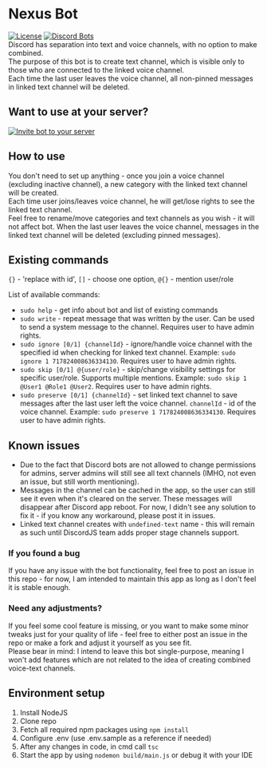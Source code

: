 # Nexus Bot
[![License](http://img.shields.io/:license-mit-blue.svg)](http://doge.mit-license.org)  [![Discord Bots](https://top.gg/api/widget/status/709876107213537351.svg?noavatar=true)](https://top.gg/bot/709876107213537351)  
Discord has separation into text and voice channels, with no option to make combined.  
The purpose of this bot is to create text channel, which is visible only to those who are connected to the linked voice channel.  
Each time the last user leaves the voice channel, all non-pinned messages in linked text channel will be deleted. 

## Want to use at your server?
[![Invite bot to your server](https://i.imgur.com/MgQZMpT.jpg)](https://discord.com/oauth2/authorize?client_id=709876107213537351&permissions=268510224&scope=bot)

## How to use
You don't need to set up anything - once you join a voice channel (excluding inactive channel), a new category with the linked text channel will be created.  
Each time user joins/leaves voice channel, he will get/lose rights to see the linked text channel.  
Feel free to rename/move categories and text channels as you wish - it will not affect bot.
When the last user leaves the voice channel, messages in the linked text channel will be deleted (excluding pinned messages).

## Existing commands
`{}` - 'replace with id', `[]` - choose one option, `@{}` - mention user/role  

List of available commands:
- `sudo help` - get info about bot and list of existing commands
- `sudo write` - repeat message that was written by the user. Can be used to send a system message to the channel. Requires user to have admin rights.
- `sudo ignore [0/1] {channelId}` - ignore/handle voice channel with the specified id when checking for linked text channel. Example: `sudo ignore 1 717824008636334130`. Requires user to have admin rights.
- `sudo skip [0/1] @{user/role}` - skip/change visibility settings for specific user/role. Supports multiple mentions. Example: `sudo skip 1 @User1 @Role1 @User2`. Requires user to have admin rights.
- `sudo preserve [0/1] {channelId}` - set linked text channel to save messages after the last user left the voice channel. `channelId` - id of the voice channel. Example: `sudo preserve 1 717824008636334130`. Requires user to have admin rights.

## Known issues
- Due to the fact that Discord bots are not allowed to change permissions for admins, server admins will still see all text channels (IMHO, not even an issue, but still worth mentioning).  
- Messages in the channel can be cached in the app, so the user can still see it even when it's cleared on the server. These messages will disappear after Discord app reboot. For now, I didn't see any solution to fix it - if you know any workaround, please post it in issues.
- Linked text channel creates with `undefined-text` name - this will remain as such until DiscordJS team adds proper stage channels support.

### If you found a bug
If you have any issue with the bot functionality, feel free to post an issue in this repo - for now, I am intended to maintain this app as long as I don't feel it is stable enough.

### Need any adjustments?
If you feel some cool feature is missing, or you want to make some minor tweaks just for your quality of life - feel free to either post an issue in the repo or make a fork and adjust it yourself as you see fit.  
Please bear in mind: I intend to leave this bot single-purpose, meaning I won't add features which are not related to the idea of creating combined voice-text channels.

## Environment setup
1. Install NodeJS
2. Clone repo
3. Fetch all required npm packages using ```npm install```
4. Configure .env (use .env.sample as a reference if needed)
5. After any changes in code, in cmd call ```tsc```
6. Start the app by using ```nodemon build/main.js``` or debug it with your IDE
